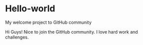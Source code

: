 # Hello-world
My welcome project to GitHub community

Hi Guys!
Nice to join the GitHub community. I love hard work and challenges. 
